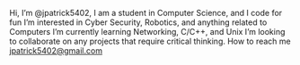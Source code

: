 Hi, I’m @jpatrick5402, I am a student in Computer Science, and I code for fun
I’m interested in Cyber Security, Robotics, and anything related to Computers
I’m currently learning Networking, C/C++, and Unix
I’m looking to collaborate on any projects that require critical thinking.
How to reach me jpatrick5402@gmail.com

<!---
jpatrick5402/jpatrick5402 is a ✨ special ✨ repository because its `README.md` (this file) appears on your GitHub profile.
You can click the Preview link to take a look at your changes.
--->
